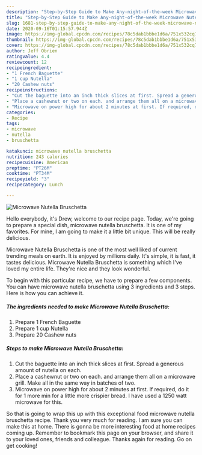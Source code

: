 ```yaml
---
description: "Step-by-Step Guide to Make Any-night-of-the-week Microwave Nutella Bruschetta"
title: "Step-by-Step Guide to Make Any-night-of-the-week Microwave Nutella Bruschetta"
slug: 1681-step-by-step-guide-to-make-any-night-of-the-week-microwave-nutella-bruschetta
date: 2020-09-16T01:15:57.944Z
image: https://img-global.cpcdn.com/recipes/78c5dab1bbbe1d6a/751x532cq70/microwave-nutella-bruschetta-recipe-main-photo.jpg
thumbnail: https://img-global.cpcdn.com/recipes/78c5dab1bbbe1d6a/751x532cq70/microwave-nutella-bruschetta-recipe-main-photo.jpg
cover: https://img-global.cpcdn.com/recipes/78c5dab1bbbe1d6a/751x532cq70/microwave-nutella-bruschetta-recipe-main-photo.jpg
author: Jeff Obrien
ratingvalue: 4.4
reviewcount: 12
recipeingredient:
- "1 French Baguette"
- "1 cup Nutella"
- "20 Cashew nuts"
recipeinstructions:
- "Cut the baguette into an inch thick slices at first. Spread a generous amount of nutella on each."
- "Place a cashewnut or two on each. and arrange them all on a microwave grill. Make all in the same way in batches of two."
- "Microwave on power high for about 2 minutes at first. If required, do it for 1 more min for a little more crispier bread. I have used a 1250 watt microwave for this."
categories:
- Recipe
tags:
- microwave
- nutella
- bruschetta

katakunci: microwave nutella bruschetta 
nutrition: 243 calories
recipecuisine: American
preptime: "PT26M"
cooktime: "PT34M"
recipeyield: "3"
recipecategory: Lunch

---
```



![Microwave Nutella Bruschetta](https://img-global.cpcdn.com/recipes/78c5dab1bbbe1d6a/751x532cq70/microwave-nutella-bruschetta-recipe-main-photo.jpg)

Hello everybody, it's Drew, welcome to our recipe page. Today, we're going to prepare a special dish, microwave nutella bruschetta. It is one of my favorites. For mine, I am going to make it a little bit unique. This will be really delicious.



Microwave Nutella Bruschetta is one of the most well liked of current trending meals on earth. It is enjoyed by millions daily. It's simple, it is fast, it tastes delicious. Microwave Nutella Bruschetta is something which I've loved my entire life. They're nice and they look wonderful.


To begin with this particular recipe, we have to prepare a few components. You can have microwave nutella bruschetta using 3 ingredients and 3 steps. Here is how you can achieve it.

<!--inarticleads1-->

##### The ingredients needed to make Microwave Nutella Bruschetta:

1. Prepare 1 French Baguette
1. Prepare 1 cup Nutella
1. Prepare 20 Cashew nuts




<!--inarticleads2-->

##### Steps to make Microwave Nutella Bruschetta:

1. Cut the baguette into an inch thick slices at first. Spread a generous amount of nutella on each.
1. Place a cashewnut or two on each. and arrange them all on a microwave grill. Make all in the same way in batches of two.
1. Microwave on power high for about 2 minutes at first. If required, do it for 1 more min for a little more crispier bread. I have used a 1250 watt microwave for this.




So that is going to wrap this up with this exceptional food microwave nutella bruschetta recipe. Thank you very much for reading. I am sure you can make this at home. There is gonna be more interesting food at home recipes coming up. Remember to bookmark this page on your browser, and share it to your loved ones, friends and colleague. Thanks again for reading. Go on get cooking!
